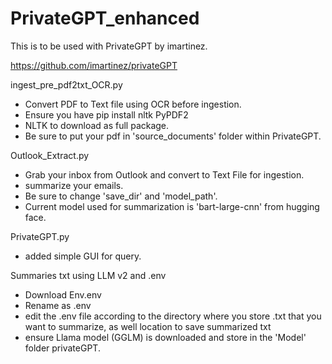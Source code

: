 # PrivateGPT_enhanced

This is to be used with PrivateGPT by imartinez.

https://github.com/imartinez/privateGPT

ingest_pre_pdf2txt_OCR.py
- Convert PDF to Text file using OCR before ingestion.
- Ensure you have pip install nltk PyPDF2
- NLTK to download as full package.
- Be sure to put your pdf in 'source_documents' folder within PrivateGPT.

Outlook_Extract.py
- Grab your inbox from Outlook and convert to Text File for ingestion.
- summarize your emails.
- Be sure to change 'save_dir' and 'model_path'.
- Current model used for summarization is 'bart-large-cnn' from hugging face.

PrivateGPT.py
- added simple GUI for query.

Summaries txt using LLM v2 and .env
- Download Env.env
- Rename as .env
- edit the .env file according to the directory where you store .txt that you want to summarize, as well location to save summarized txt
- ensure Llama model (GGLM) is downloaded and store in the 'Model' folder privateGPT.
